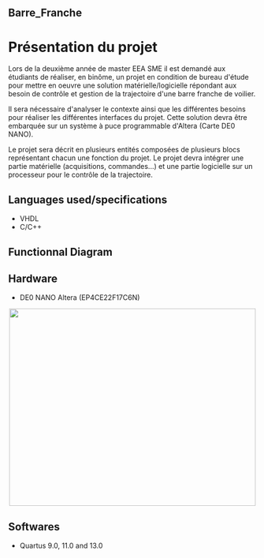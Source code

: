 ## Barre_Franche
# Présentation du projet

Lors de la deuxième année de master EEA SME il est demandé aux étudiants de réaliser, en binôme, un projet en condition de bureau d'étude pour mettre en oeuvre une solution matérielle/logicielle répondant aux besoin de contrôle et gestion de la trajectoire d'une barre franche de voilier.

Il sera nécessaire d'analyser le contexte ainsi que les différentes besoins pour réaliser les différentes interfaces du projet. Cette solution devra être embarquée sur un système à puce programmable d'Altera (Carte DE0 NANO).

Le projet sera décrit en plusieurs entités composées de plusieurs blocs représentant chacun une fonction du projet. Le projet devra intégrer une partie matérielle (acquisitions, commandes...) et une partie logicielle sur un processeur pour le contrôle de la trajectoire.

## Languages used/specifications

+   VHDL
+   C/C++

## Functionnal Diagram

## Hardware

+   DE0 NANO Altera (EP4CE22F17C6N)

<p align="center">
  <img src="https://market.samm.com/de0-nano-en-fpga-terasic-1501-59-B.png" width="500px" height="400px"/></p>

## Softwares

+   Quartus 9.0, 11.0 and 13.0
